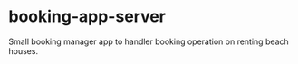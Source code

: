 # booking-app-server
Small booking manager app to handler booking operation on renting beach houses.
